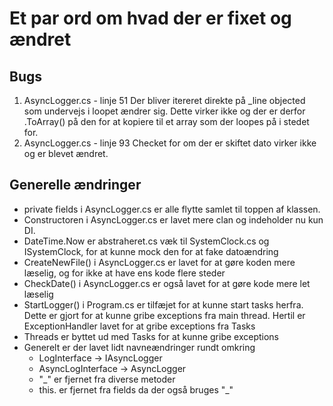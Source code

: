 # Et par ord om hvad der er fixet og ændret
## Bugs
1. AsyncLogger.cs - linje 51
   Der bliver itereret direkte på _line objected som undervejs i loopet ændrer sig. Dette virker ikke og der er derfor .ToArray() på den for at kopiere til et array som der loopes på i stedet for.
2. AsyncLogger.cs - linje 93
   Checket for om der er skiftet dato virker ikke og er blevet ændret.

## Generelle ændringer
* private fields i AsyncLogger.cs er alle flytte samlet til toppen af klassen.
* Constructoren i AsyncLogger.cs er lavet mere clan og indeholder nu kun DI.
* DateTime.Now er abstraheret.cs væk til SystemClock.cs og ISystemClock, for at kunne mock den for at fake datoændring
* CreateNewFile() i AsyncLogger.cs er lavet for at gøre koden mere læselig, og for ikke at have ens kode flere steder
* CheckDate() i AsyncLogger.cs er også lavet for at gøre kode mere let læselig
* StartLogger() i Program.cs er tilfæjet for at kunne start tasks herfra. Dette er gjort for at kunne gribe exceptions fra main thread. Hertil er ExceptionHandler lavet for at gribe exceptions fra Tasks
* Threads er byttet ud med Tasks for at kunne gribe exceptions
* Generelt er der lavet lidt navneændringer rundt omkring
  - LogInterface -> IAsyncLogger
  - AsyncLogInterface -> AsyncLogger
  - "_" er fjernet fra diverse metoder
  - this. er fjernet fra fields da der også bruges "_"
